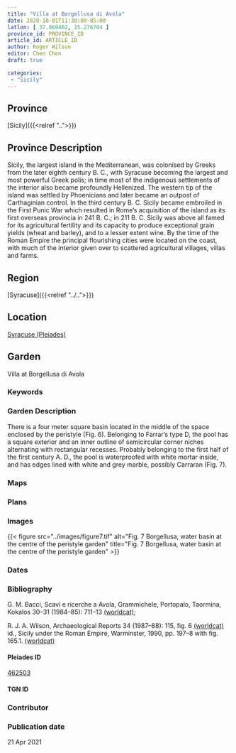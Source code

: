 ```yaml
---
title: "Villa at Borgellusa di Avola"
date: 2020-10-01T11:30:00-05:00
latlon: [ 37.069402, 15.276704 ]
province_id: PROVINCE_ID
article_id: ARTICLE_ID
author: Roger Wilson
editor: Chen Chen
draft: true

categories:
 - "Sicily"
---
```


## Province

[Sicily]({{<relref "..">}})

## Province Description
Sicily, the largest island in the Mediterranean, was colonised by Greeks from the later eighth century B. C., with Syracuse becoming the largest and most powerful Greek polis; in time most of the indigenous settlements of the interior also became profoundly Hellenized. The western tip of the island was settled by Phoenicians and later became an outpost of Carthaginian control. In the third century B. C. Sicily became embroiled in the First Punic War which resulted in Rome’s acquisition of the island as its first overseas provincia in 241 B. C.; in 211 B. C. Sicily was above all famed for its agricultural fertility and its capacity to produce exceptional grain yields (wheat and barley), and to a lesser extent wine. By the time of the Roman Empire the principal flourishing cities were located on the coast, with much of the interior given over to scattered agricultural villages, villas and farms.

## Region

[Syracuse]({{<relref "../..">}})

<!--### Sublocation Description-->

<!-- DESCRIPTION -->


## Location

[Syracuse (Pleiades)](https://pleiades.stoa.org/places/462503)

<!--### Location Description-->

<!-- LEAVE THIS BLANK FOR NOW -->

<!--## Sublocation-->

<!--
[AREA WITHIN LOCATION, LIKE “PALATINE HILL”](GEOREFERENCE LINK)
A sublocation is any area larger than an individual garden, but located within a location. I would always try to include a link to a controlled vocabulary here if possible. This ID may well be different from the Garden ID, e.g., Pompeii versus a Garden in one of the houses which has its own Pleiades ID.
-->

<!--### Sublocation Description-->

<!-- DESCRIPTION -->

## Garden

Villa at Borgellusa di Avola

### Keywords

<!-- [urban villas](#) -->


### Garden Description

There is a four meter square basin located in the middle of the space enclosed by the peristyle (Fig. 6). Belonging to Farrar’s type D, the pool has a square exterior and an inner outline of semicircular corner niches alternating with rectangular recesses. Probably belonging to the first half of the first century A. D., the pool is waterproofed with white mortar inside, and has edges lined with white and grey marble, possibly Carraran (Fig. 7).

### Maps

<!--
{{< figure src="IMG_URL" alt="ALT_TEXT" title="CAPTION" >}}
-->

### Plans

<!--{{< figure src="../images/cologne_atrium_plan1_EUR_GI_ColClaAA_Ah_carroll.jpg" alt="Plan of the Atrium House at Colonia Claudia Ara Agrippinensium (Cologne); rights statement" title="Plan 1: Plan of the so-called 'atrium house' with an apsidal pool (P) in its garden courtyard (G). Adapted from Precht 1971, fig. 2. (Rights statement)" >}}-->

### Images

{{< figure src="../images/figure7.tif" alt="Fig. 7  Borgellusa, water basin at the centre of the peristyle garden" title="Fig. 7  Borgellusa, water basin at the centre of the peristyle garden" >}}

### Dates


### Bibliography
G. M. Bacci, Scavi e ricerche a Avola, Grammichele, Portopalo, Taormina, Kokalos 30–31 (1984–85):  711–13 [(worldcat)](http://www.worldcat.org/oclc/186378054);

R. J. A. Wilson, Archaeological Reports 34 (1987–88):  115, fig. 6 [(worldcat)]()
id., Sicily under the Roman Empire, Warminster, 1990, pp. 197–8  with fig. 165.1. [(worldcat)](http://www.worldcat.org/oclc/608028740)

<!--#### Periodo ID-->

<!-- [PERIODO_ID](https://pleiades.stoa.org/places/PLEIADES_ID) -->

#### Pleiades ID

[462503](https://pleiades.stoa.org/places/462503)

#### TGN ID


### Contributor


### Publication date

21 Apr 2021


<!--### Related articles-->

<!-- Links to other related articles. Leave blank for now -->